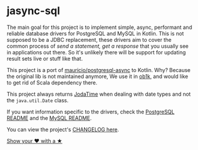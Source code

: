 # jasync-sql

The main goal for this project is to implement simple, async, performant and reliable database drivers for
PostgreSQL and MySQL in Kotlin. This is not supposed to be a JDBC replacement, these drivers aim to cover the common
process of _send a statement, get a response_ that you usually see in applications out there. So it's unlikely
there will be support for updating result sets live or stuff like that.


This project is a port of [mauricio/postgresql-async](https://github.com/mauricio/postgresql-async) to Kotlin.
Why? Because the original lib is not maintained anymore, We use it in [ob1k](https://github.com/outbrain/ob1k), and would like to get rid of Scala dependency there.


This project always returns [JodaTime](http://joda-time.sourceforge.net/) when dealing with date types and not the
`java.util.Date` class.

If you want information specific to the drivers, check the [PostgreSQL README](postgresql-async/README.md) and the
[MySQL README](mysql-async/README.md).

You can view the project's [CHANGELOG here](CHANGELOG.md).

[Show your ❤ with a ★](https://github.com/jasync-sql/jasync-sql/stargazers)
